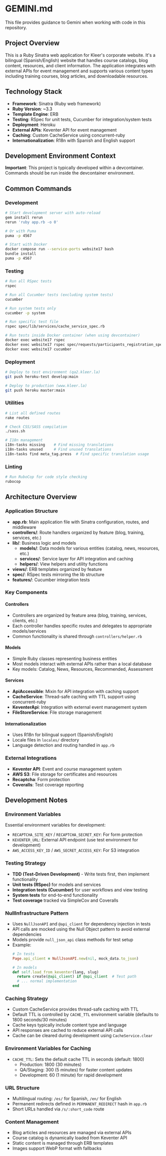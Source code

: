 # GEMINI.md

This file provides guidance to Gemini when working with code in this repository.

## Project Overview

This is a Ruby Sinatra web application for Kleer's corporate website. It's a bilingual (Spanish/English) website that handles course catalogs, blog content, resources, and client information. The application integrates with external APIs for event management and supports various content types including training courses, blog articles, and downloadable resources.

## Technology Stack

- **Framework**: Sinatra (Ruby web framework)
- **Ruby Version**: ~3.3
- **Template Engine**: ERB
- **Testing**: RSpec for unit tests, Cucumber for integration/system tests
- **Deployment**: Heroku
- **External APIs**: Keventer API for event management
- **Caching**: Custom CacheService using concurrent-ruby
- **Internationalization**: R18n with Spanish and English support

## Development Environment Context

**Important**: This project is typically developed within a devcontainer. Commands should be run inside the devcontainer environment.

## Common Commands

### Development
```bash
# Start development server with auto-reload
gem install rerun
rerun 'ruby app.rb -o 0'

# Or with Puma
puma -p 4567

# Start with Docker
docker compose run --service-ports website17 bash
bundle install
puma -p 4567
```

### Testing
```bash
# Run all RSpec tests
rspec

# Run all Cucumber tests (excluding system tests)
cucumber

# Run system tests only
cucumber -p system

# Run specific test file
rspec spec/lib/services/cache_service_spec.rb

# Run tests inside Docker container (when using devcontainer)
docker exec website17 rspec
docker exec website17 rspec spec/requests/participants_registration_spec.rb
docker exec website17 cucumber
```

### Deployment
```bash
# Deploy to test environment (qa2.kleer.la)
git push heroku-test develop:main

# Deploy to production (www.kleer.la)
git push heroku master:main
```

### Utilities
```bash
# List all defined routes
rake routes

# Check CSS/SASS compilation
./sass.sh

# I18n management
i18n-tasks missing    # Find missing translations
i18n-tasks unused     # Find unused translations
i18n-tasks find meta_tag.press  # Find specific translation usage
```

### Linting
```bash
# Run RuboCop for code style checking
rubocop
```

## Architecture Overview

### Application Structure
- **app.rb**: Main application file with Sinatra configuration, routes, and middleware
- **controllers/**: Route handlers organized by feature (blog, training, services, etc.)
- **lib/**: Business logic and models
  - **models/**: Data models for various entities (catalog, news, resources, etc.)
  - **services/**: Service layer for API integration and caching
  - **helpers/**: View helpers and utility functions
- **views/**: ERB templates organized by feature
- **spec/**: RSpec tests mirroring the lib structure
- **features/**: Cucumber integration tests

### Key Components

#### Controllers
- Controllers are organized by feature area (blog, training, services, clients, etc.)
- Each controller handles specific routes and delegates to appropriate models/services
- Common functionality is shared through `controllers/helper.rb`

#### Models
- Simple Ruby classes representing business entities
- Most models interact with external APIs rather than a local database
- Key models: Catalog, News, Resources, Recommended, Assessment

#### Services
- **ApiAccessible**: Mixin for API integration with caching support
- **CacheService**: Thread-safe caching with TTL support using concurrent-ruby
- **KeventerApi**: Integration with external event management system
- **FileStoreService**: File storage management

#### Internationalization
- Uses R18n for bilingual support (Spanish/English)
- Locale files in `locales/` directory
- Language detection and routing handled in `app.rb`

### External Integrations
- **Keventer API**: Event and course management system
- **AWS S3**: File storage for certificates and resources
- **Recaptcha**: Form protection
- **Coveralls**: Test coverage reporting

## Development Notes

### Environment Variables
Essential environment variables for development:
- `RECAPTCHA_SITE_KEY` / `RECAPTCHA_SECRET_KEY`: For form protection
- `KEVENTER_URL`: External API endpoint (use test environment for development)
- `AWS_ACCESS_KEY_ID` / `AWS_SECRET_ACCESS_KEY`: For S3 integration

### Testing Strategy
- **TDD (Test-Driven Development)** - Write tests first, then implement functionality
- **Unit tests (RSpec)** for models and services
- **Integration tests (Cucumber)** for user workflows and view testing
- **System tests** for end-to-end functionality
- **Test coverage** tracked via SimpleCov and Coveralls

### NullInfrastructure Pattern
- Uses `NullJsonAPI` and `@api_client` for dependency injection in tests
- API calls are mocked using the Null Object pattern to avoid external dependencies
- Models provide `null_json_api` class methods for test setup
- Example:
  ```ruby
  # In tests
  Page.api_client = NullJsonAPI.new(nil, mock_data.to_json)
  
  # In models
  def self.load_from_keventer(lang, slug)
    return create(@api_client) if @api_client  # Test path
    # ... normal implementation
  end
  ```

### Caching Strategy
- Custom CacheService provides thread-safe caching with TTL
- Default TTL is controlled by `CACHE_TTL` environment variable (defaults to 1800 seconds/30 minutes)
- Cache keys typically include content type and language
- API responses are cached to reduce external API calls
- Cache can be cleared during development using `CacheService.clear`

### Environment Variables for Caching
- `CACHE_TTL`: Sets the default cache TTL in seconds (default: 1800)
  - Production: 1800 (30 minutes)
  - QA/Staging: 300 (5 minutes) for faster content updates
  - Development: 60 (1 minute) for rapid development

### URL Structure
- Multilingual routing: `/es/` for Spanish, `/en/` for English
- Permanent redirects defined in `PERMANENT_REDIRECT` hash in `app.rb`
- Short URLs handled via `/s/:short_code` route

### Content Management
- Blog articles and resources are managed via external APIs
- Course catalog is dynamically loaded from Keventer API
- Static content is managed through ERB templates
- Images support WebP format with fallbacks